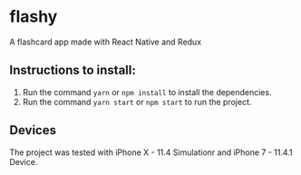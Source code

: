 # flashy

A flashcard app made with React Native and Redux

## Instructions to install:

1.  Run the command `yarn` or `npm install` to install the dependencies.
2.  Run the command `yarn start` or `npm start` to run the project.

## Devices

The project was tested with iPhone X - 11.4 Simulationr and iPhone 7 - 11.4.1 Device.

